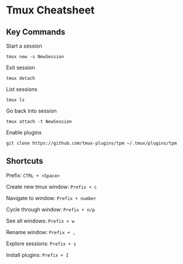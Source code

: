 # Tmux Cheatsheet

## Key Commands

Start a session

```
tmux new -s NewSession
```

Exit session

```
tmux detach
```

List sessions

```
tmux ls
```

Go back into session

```
tmux attach -t NewSession
```

Enable plugins

```
git clone https://github.com/tmux-plugins/tpm ~/.tmux/plugins/tpm
```

## Shortcuts

Prefix: `CTRL + <Space>`

Create new tmux window: `Prefix + c`

Navigate to window: `Prefix + number`

Cycle through window: `Prefix + n/p`

See all windows: `Prefix + w`

Rename window: `Prefix + ,`

Explore sessions: `Prefix + s`

Install plugins: `Prefix + I`
